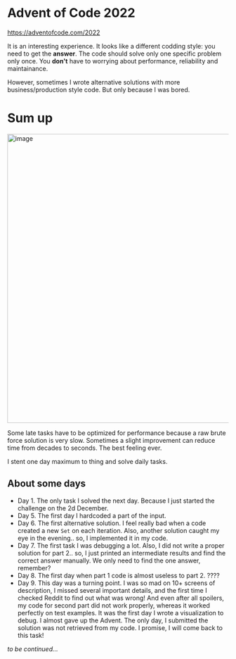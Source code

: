 # Advent of Code 2022

https://adventofcode.com/2022

It is an interesting experience. It looks like a different codding style: 
you need to get the **answer**. The code should solve only one specific problem 
only once. You **don't** have to worrying about performance, reliability and 
maintainance.

However, sometimes I wrote alternative solutions with more business/production
style code. But only because I was bored.

# Sum up
<img width="657" alt="image" src="https://user-images.githubusercontent.com/3627930/209472928-288f08ea-01ca-41a6-bc0b-97a5464b69bc.png">

Some late tasks have to be optimized for performance because a raw brute force 
solution is very slow. Sometimes a slight improvement can reduce time from decades
to seconds. The best feeling ever.

I stent one day maximum to thing and solve daily tasks.

## About some days

 - Day 1. The only task I solved the next day. Because I just started the challenge on the 2d
December. 
 - Day 5. The first day I hardcoded a part of the input.
 - Day 6. The first alternative solution. I feel really bad when a code created a new `Set` 
on each iteration. Also, another solution caught my eye in the evening.. so, I implemented 
it in my code.
 - Day 7. The first task I was debugging a lot. Also, I did not write a proper solution 
for part 2.. so, I just printed an intermediate results and find the correct answer manually.
We only need to find the one answer, remember?
 - Day 8. The first day when part 1 code is almost useless to part 2. ????
 - Day 9. This day was a turning point. I was so mad on 10+ screens of description, I missed
several important details, and the first time I checked Reddit to find out what was wrong! 
And even after all spoilers, my code for second part did not work properly, whereas it worked
perfectly on test examples. It was the first day I wrote a visualization to debug. I almost 
gave up the Advent. The only day, I submitted the solution was not retrieved from my code.
I promise, I will come back to this task!

_to be continued..._



